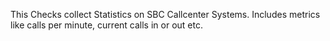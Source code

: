 This Checks collect Statistics on SBC Callcenter Systems.
Includes metrics like calls per minute, current calls in or out etc.
